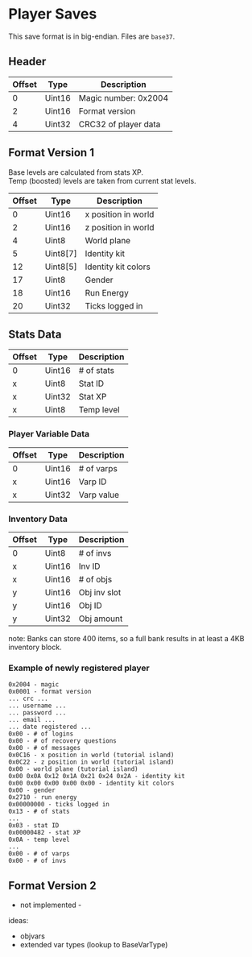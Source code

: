 # Player Saves

This save format is in big-endian. Files are `base37`.

## Header

| Offset | Type | Description |
| --- | --- | --- |
| 0 | Uint16 | Magic number: 0x2004 |
| 2 | Uint16 | Format version |
| 4 | Uint32 | CRC32 of player data |

## Format Version 1

Base levels are calculated from stats XP.  
Temp (boosted) levels are taken from current stat levels.

| Offset | Type | Description |
| --- | --- | --- |
| 0 | Uint16 | x position in world |
| 2 | Uint16 | z position in world |
| 4 | Uint8 | World plane |
| 5 | Uint8[7] | Identity kit |
| 12 | Uint8[5] | Identity kit colors |
| 17 | Uint8 | Gender |
| 18 | Uint16 | Run Energy |
| 20 | Uint32 | Ticks logged in |

## Stats Data

| Offset | Type | Description |
| --- | --- | --- |
| 0 | Uint16 | # of stats |
| x | Uint8 | Stat ID |
| x | Uint32 | Stat XP |
| x | Uint8 | Temp level |

### Player Variable Data

| Offset | Type | Description |
| --- | --- | --- |
| 0 | Uint16 | # of varps |
| x | Uint16 | Varp ID |
| x | Uint32 | Varp value |

### Inventory Data

| Offset | Type | Description |
| --- | --- | --- |
| 0 | Uint8 | # of invs |
| x | Uint16 | Inv ID |
| x | Uint16 | # of objs |
| y | Uint16 | Obj inv slot |
| y | Uint16 | Obj ID |
| y | Uint32 | Obj amount |

note: Banks can store 400 items, so a full bank results in at least a 4KB inventory block.

### Example of newly registered player

```
0x2004 - magic
0x0001 - format version
... crc ...
... username ...
... password ...
... email ...
... date registered ...
0x00 - # of logins
0x00 - # of recovery questions
0x00 - # of messages
0x0C16 - x position in world (tutorial island)
0x0C22 - z position in world (tutorial island)
0x00 - world plane (tutorial island)
0x00 0x0A 0x12 0x1A 0x21 0x24 0x2A - identity kit
0x00 0x00 0x00 0x00 0x00 - identity kit colors
0x00 - gender
0x2710 - run energy
0x00000000 - ticks logged in
0x13 - # of stats
...
0x03 - stat ID
0x00000482 - stat XP
0x0A - temp level
...
0x00 - # of varps
0x00 - # of invs
```

## Format Version 2

- not implemented -

ideas:
- objvars
- extended var types (lookup to BaseVarType)
